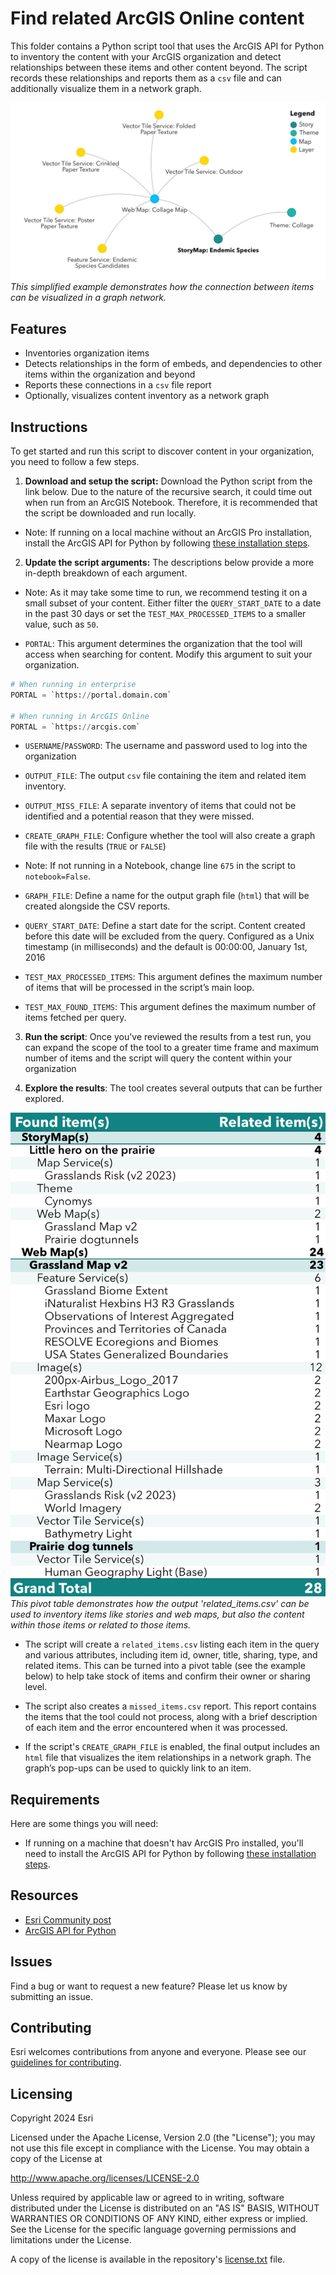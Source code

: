 # Find related ArcGIS Online content

This folder contains a Python script tool that uses the ArcGIS API for Python to inventory the content with your ArcGIS organization and detect relationships between these items and other content beyond. The script records these relationships and reports them as a `csv` file and can additionally visualize them in a network graph.

![This simplified example demonstrates how the connection between items can be visualized in a graph network.](/find-related-items-script/assets/Sample_Graph.jpg)*This simplified example demonstrates how the connection between items can be visualized in a graph network.*

## Features

- Inventories organization items
- Detects relationships in the form of embeds, and dependencies to other items within the organization and beyond
- Reports these connections in a `csv` file report
- Optionally, visualizes content inventory as a network graph

## Instructions

To get started and run this script to discover content in your organization, you need to follow a few steps.

1. **Download and setup the script:** Download the Python script from the link below. Due to the nature of the recursive search, it could time out when run from an ArcGIS Notebook. Therefore, it is recommended that the script be downloaded and run locally.

- Note: If running on a local machine without an ArcGIS Pro installation, install the ArcGIS API for Python by following [these installation steps](https://developers.arcgis.com/python/latest/guide/install-and-set-up/intro/).

2. **Update the script arguments:** The descriptions below provide a more in-depth breakdown of each argument.
- Note: As it may take some time to run, we recommend testing it on a small subset of your content. Either filter the `QUERY_START_DATE` to a date in the past 30 days or set the `TEST_MAX_PROCESSED_ITEMS` to a smaller value, such as `50`.

- `PORTAL`: This argument determines the organization that the tool will access when searching for content. Modify this argument to suit your organization.
```python
# When running in enterprise
PORTAL = `https://portal.domain.com`

# When running in ArcGIS Online
PORTAL = `https://arcgis.com`
```

- `USERNAME`/`PASSWORD`: The username and password used to log into the organization

- `OUTPUT_FILE`: The output `csv` file containing the item and related item inventory.

- `OUTPUT_MISS_FILE`: A separate inventory of items that could not be identified and a potential reason that they were missed.

- `CREATE_GRAPH_FILE`: Configure whether the tool will also create a graph file with the results (`TRUE` or `FALSE`)
- Note: If not running in a Notebook, change line `675` in the script to `notebook=False`.

- `GRAPH_FILE`: Define a name for the output graph file (`html`) that will be created alongside the CSV reports.

- `QUERY_START_DATE`: Define a start date for the script. Content created before this date will be excluded from the query. Configured as a Unix timestamp (in milliseconds) and the default is 00:00:00, January 1st, 2016

- `TEST_MAX_PROCESSED_ITEMS`: This argument defines the maximum number of items that will be processed in the script’s main loop.

- `TEST_MAX_FOUND_ITEMS`: This argument defines the maximum number of items fetched per query.

3. **Run the script**: Once you've reviewed the results from a test run, you can expand the scope of the tool to a greater time frame and maximum number of items and the script will query the content within your organization

4. **Explore the results**: The tool creates several outputs that can be further explored.

![This simplified example demonstrates how the connection between items can be visualized in a graph network.](/find-related-items-script/assets/Sample_CSV.jpg)*This pivot table demonstrates how the output 'related_items.csv' can be used to inventory items like stories and web maps, but also the content within those items or related to those items.*

- The script will create a `related_items.csv` listing each item in the query and various attributes, including item id, owner, title, sharing, type, and related items. This can be turned into a pivot table (see the example below) to help take stock of items and confirm their owner or sharing level.

- The script also creates a `missed_items.csv` report. This report contains the items that the tool could not process, along with a brief description of each item and the error encountered when it was processed.

- If the script's `CREATE_GRAPH_FILE` is enabled, the final output includes an `html` file that visualizes the item relationships in a network graph. The graph’s pop-ups can be used to quickly link to an item.

## Requirements

Here are some things you will need:
- If running on a machine that doesn't hav ArcGIS Pro installed, you'll need to install the ArcGIS API for Python by following [these installation steps](https://developers.arcgis.com/python/latest/guide/install-and-set-up/intro/).

## Resources

- [Esri Community post](https://community.esri.com/t5/arcgis-storymaps-blog/uncovering-related-content-in-your-stories-and/ba-p/1558871)
- [ArcGIS API for Python](https://developers.arcgis.com/python/latest/)

## Issues

Find a bug or want to request a new feature? Please let us know by submitting an issue.

## Contributing

Esri welcomes contributions from anyone and everyone. Please see our [guidelines for contributing](https://github.com/esri/contributing).

## Licensing

Copyright 2024 Esri

Licensed under the Apache License, Version 2.0 (the "License");
you may not use this file except in compliance with the License.
You may obtain a copy of the License at

   http://www.apache.org/licenses/LICENSE-2.0

Unless required by applicable law or agreed to in writing, software
distributed under the License is distributed on an "AS IS" BASIS,
WITHOUT WARRANTIES OR CONDITIONS OF ANY KIND, either express or implied.
See the License for the specific language governing permissions and
limitations under the License.

A copy of the license is available in the repository's [license.txt](/LICENSE) file.

